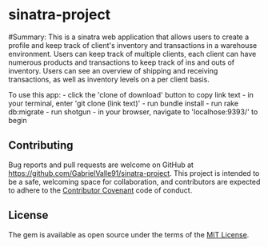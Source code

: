 # sinatra-project

#Summary:
  This is a sinatra web application that allows users to create a profile and keep track of client's inventory and transactions in a warehouse environment.
  Users can keep track of multiple clients, each client can have numerous products and transactions to keep track of ins and outs of inventory.
  Users can see an overview of shipping and receiving transactions, as well as inventory levels on a per client basis.

  To use this app:
    - click the 'clone of download' button to copy link text
    - in your terminal, enter 'git clone (link text)'
    - run bundle install
    - run rake db:migrate
    - run shotgun
    - in your browser, navigate to 'localhose:9393/' to begin



## Contributing
  Bug reports and pull requests are welcome on GitHub at https://github.com/GabrielValle91/sinatra-project.
  This project is intended to be a safe, welcoming space for collaboration, and contributors are expected to adhere to the [Contributor Covenant](http://contributor-covenant.org) code of conduct.

## License
  The gem is available as open source under the terms of the [MIT License](https://opensource.org/licenses/MIT).
